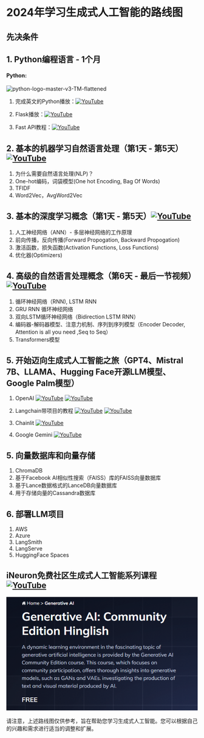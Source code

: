 # 2024年学习生成式人工智能的路线图

## 先决条件

## 1. Python编程语言 - 1个月
#### Python:
![python-logo-master-v3-TM-flattened](https://user-images.githubusercontent.com/20041231/211717885-0b1e049b-f5b3-457d-ba7a-9345ec3aa39c.png)

1. 完成英文的Python播放：[![YouTube](https://img.shields.io/badge/YouTube-Video-green)](https://www.youtube.com/watch?v=bPrmA1SEN2k&list=PLZoTAELRMXVNUL99R4bDlVYsncUNvwUBB)

1. Flask播放：[![YouTube](https://img.shields.io/badge/YouTube-Video-green)](https://www.youtube.com/watch?v=4L_xAWDRs7w&list=PLZoTAELRMXVPBaLN3e-uoVRR9hlRFRfUc)

1. Fast API教程：[![YouTube](https://img.shields.io/badge/YouTube-Video-green)](https://www.youtube.com/watch?v=WU65u9d-97c&list=PLZoTAELRMXVPgsojPOHF9i0u2L83-m9P7)

## 2. 基本的机器学习自然语言处理（第1天 - 第5天）[![YouTube](https://img.shields.io/badge/YouTube-Video-green)](https://www.youtube.com/watch?v=w3coRFpyddQ&list=PLZoTAELRMXVNNrHSKv36Lr3_156yCo6Nn)
1. 为什么需要自然语言处理(NLP)？
2. One-hot编码，词袋模型(One hot Encoding, Bag Of Words)
3. TFIDF
4. Word2Vec，AvgWord2Vec

## 3. 基本的深度学习概念（第1天 - 第5天）[![YouTube](https://img.shields.io/badge/YouTube-Video-green)](https://www.youtube.com/watch?v=8arGWdq_KL0&list=PLZoTAELRMXVPiyueAqA_eQnsycC_DSBns)

1. 人工神经网络（ANN）- 多层神经网络的工作原理
2. 前向传播，反向传播(Forward Propogation, Backward Propogation)
3. 激活函数，损失函数(Activation Functions, Loss Functions)
4. 优化器(Optimizers)

## 4. 高级的自然语言处理概念（第6天 - 最后一节视频）[![YouTube](https://img.shields.io/badge/YouTube-Video-green)](https://www.youtube.com/watch?v=ZwYtqTaZ2io&list=PLZoTAELRMXVNNrHSKv36Lr3_156yCo6Nn&index=8)
1. 循环神经网络（RNN), LSTM RNN
2. GRU RNN 循环神经网络
3. 双向LSTM循环神经网络（Bidirection LSTM RNN）
4. 编码器-解码器模型、注意力机制、序列到序列模型（Encoder Decoder, Attention is all you need ,Seq to Seq）
5. Transformers模型

## 5. 开始迈向生成式人工智能之旅（GPT4、Mistral 7B、LLAMA、Hugging Face开源LLM模型、Google Palm模型）

1. OpenAI [![YouTube](https://img.shields.io/badge/documentation-link-green)](https://platform.openai.com/docs/introduction) [![YouTube](https://img.shields.io/badge/YouTube-Video-red)](https://www.youtube.com/watch?v=CbpsDMwFG2g&list=PLZoTAELRMXVMTWGW9iS45ZTcMsntos6VO)


2. Langchain带项目的教程 [![YouTube](https://img.shields.io/badge/documentation-link-green)](https://python.langchain.com/docs/get_started/introduction) [![YouTube](https://img.shields.io/badge/YouTube-Video-red)](https://www.youtube.com/watch?v=4O1rs7mrNDo&list=PLZoTAELRMXVORE4VF7WQ_fAl0L1Gljtar)

3. Chainlit [![YouTube](https://img.shields.io/badge/documentation-link-green)](https://docs.chainlit.io/get-started/overview)
4. Google Gemini [![YouTube](https://img.shields.io/badge/documentation-link-green)](https://ai.google.dev/tutorials/python_quickstart?authuser=1 )

## 5. 向量数据库和向量存储

1. ChromaDB
2. 基于Facebook AI相似性搜索（FAISS）库的FAISS向量数据库
3. 基于Lance数据格式的LanceDB向量数据库
4. 用于存储向量的Cassandra数据库

## 6. 部署LLM项目

1. AWS
2. Azure
3. LangSmith
4. LangServe
5. HuggingFace Spaces

## iNeuron免费社区生成式人工智能系列课程 [![YouTube](https://img.shields.io/badge/freecourse-link-green)](https://ineuron.ai/course/generative-ai-community-edition-hinglish)
![image](./screens/generative-ai-community-edition.png)

请注意，上述路线图仅供参考，旨在帮助您学习生成式人工智能。您可以根据自己的兴趣和需求进行适当的调整和扩展。